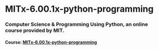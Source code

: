 # MITx-6.00.1x-python-programming

### Computer Science & Programming Using Python, an online course provided by MIT.

#### Course: [MITx-6.00.1x-python-programming](https://www.edx.org/course/introduction-to-computer-science-and-programming-using-python-0)
